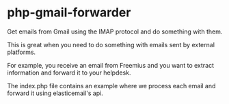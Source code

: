 # php-gmail-forwarder
Get emails from Gmail using the IMAP protocol and do something with them.

This is great when you need to do something with emails sent by external platforms.

For example, you receive an email from Freemius and you want to extract information and forward it to your helpdesk.

The index.php file contains an example where we process each email and forward it using elasticemail's api.
